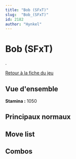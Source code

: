 ```yaml
---
title: "Bob (SFxT)"
slug:  "Bob_(SFxT)"
id: 2182
author: "Hynkel"
---
```


# Bob (SFxT)

.

[Retour à la fiche du jeu](Street_Fighter_x_Tekken "wikilink")

## Vue d'ensemble

**Stamina :** 1050

## Principaux normaux

## Move list

## Combos
